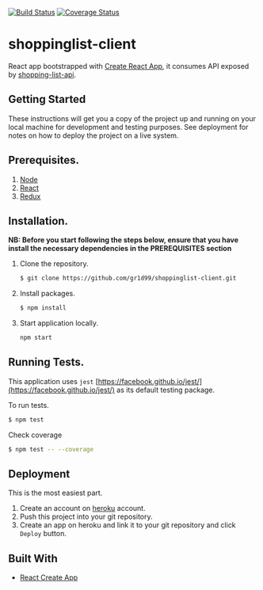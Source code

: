 [![Build Status](https://travis-ci.org/gr1d99/shoppinglist-client.svg?branch=develop)](https://travis-ci.org/gr1d99/shoppinglist-client) [![Coverage Status](https://coveralls.io/repos/github/gr1d99/shoppinglist-client/badge.svg)](https://coveralls.io/github/gr1d99/shoppinglist-client)

# shoppinglist-client

React app bootstrapped with [Create React App](https://github.com/facebookincubator/create-react-app), it consumes API exposed by [shopping-list-api](https://github.com/gr1d99/shopping-list-api).

## Getting Started
These instructions will get you a copy of the project up and running on your local machine for development and testing purposes. See deployment for notes on how to deploy the project on a live system.

## Prerequisites.
1. [Node](https://nodejs.org/en/)
2. [React](https://reactjs.org/)
3. [Redux](https://redux.js.org/) 

## Installation.
**NB: Before you start following the steps below, ensure that you have install the necessary dependencies in the PREREQUISITES section**
1. Clone the repository.

   ```bash
   $ git clone https://github.com/gr1d99/shoppinglist-client.git
   ```

2. Install packages.

   ```bash
   $ npm install
   ```

3. Start application locally.

    ```bash
    npm start
    ```
    
## Running Tests.
This application uses `jest` [https://facebook.github.io/jest/](https://facebook.github.io/jest/) as its default testing package.

To run tests. 
```bash
$ npm test
```

Check coverage
```bash
$ npm test -- --coverage
```

## Deployment

This is the most easiest part.
1. Create an account on [heroku](https://www.heroku.com/) account.
2. Push this project into your git repository.
3. Create an app on heroku and link it to your git repository and click `Deploy` button.

## Built With

* [React Create App](https://github.com/facebook/create-react-app)
